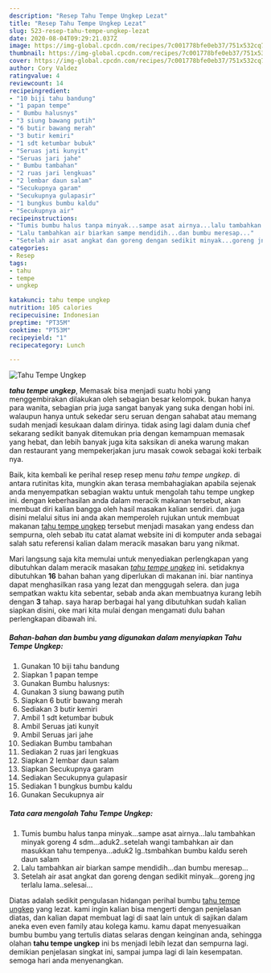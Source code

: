 ```yaml
---
description: "Resep Tahu Tempe Ungkep Lezat"
title: "Resep Tahu Tempe Ungkep Lezat"
slug: 523-resep-tahu-tempe-ungkep-lezat
date: 2020-08-04T09:29:21.037Z
image: https://img-global.cpcdn.com/recipes/7c001778bfe0eb37/751x532cq70/tahu-tempe-ungkep-foto-resep-utama.jpg
thumbnail: https://img-global.cpcdn.com/recipes/7c001778bfe0eb37/751x532cq70/tahu-tempe-ungkep-foto-resep-utama.jpg
cover: https://img-global.cpcdn.com/recipes/7c001778bfe0eb37/751x532cq70/tahu-tempe-ungkep-foto-resep-utama.jpg
author: Cory Valdez
ratingvalue: 4
reviewcount: 14
recipeingredient:
- "10 biji tahu bandung"
- "1 papan tempe"
- " Bumbu halusnys"
- "3 siung bawang putih"
- "6 butir bawang merah"
- "3 butir kemiri"
- "1 sdt ketumbar bubuk"
- "Seruas jati kunyit"
- "Seruas jari jahe"
- " Bumbu tambahan"
- "2 ruas jari lengkuas"
- "2 lembar daun salam"
- "Secukupnya garam"
- "Secukupnya gulapasir"
- "1 bungkus bumbu kaldu"
- "Secukupnya air"
recipeinstructions:
- "Tumis bumbu halus tanpa minyak...sampe asat airnya...lalu tambahkan minyak goreng 4 sdm...aduk2..setelah wangi tambahkan air dan masukkan tahu tempenya...aduk2 lg..tsmbahkan bumbu kaldu sereh daun salam"
- "Lalu tambahkan air biarkan sampe mendidih...dan bumbu meresap..."
- "Setelah air asat angkat dan goreng dengan sedikit minyak...goreng jng terlalu lama..selesai..."
categories:
- Resep
tags:
- tahu
- tempe
- ungkep

katakunci: tahu tempe ungkep 
nutrition: 105 calories
recipecuisine: Indonesian
preptime: "PT35M"
cooktime: "PT53M"
recipeyield: "1"
recipecategory: Lunch

---
```



![Tahu Tempe Ungkep](https://img-global.cpcdn.com/recipes/7c001778bfe0eb37/751x532cq70/tahu-tempe-ungkep-foto-resep-utama.jpg)

<b><i>tahu tempe ungkep</i></b>, Memasak bisa menjadi suatu hobi yang menggembirakan dilakukan oleh sebagian besar kelompok. bukan hanya para wanita, sebagian pria juga sangat banyak yang suka dengan hobi ini. walaupun hanya untuk sekedar seru seruan dengan sahabat atau memang sudah menjadi kesukaan dalam dirinya. tidak asing lagi dalam dunia chef sekarang sedikit banyak ditemukan pria dengan kemampuan memasak yang hebat, dan lebih banyak juga kita saksikan di aneka warung makan dan restaurant yang mempekerjakan juru masak cowok sebagai koki terbaik nya.

Baik, kita kembali ke perihal resep resep menu <i>tahu tempe ungkep</i>. di antara rutinitas kita, mungkin akan terasa membahagiakan apabila sejenak anda menyempatkan sebagian waktu untuk mengolah tahu tempe ungkep ini. dengan keberhasilan anda dalam meracik makanan tersebut, akan membuat diri kalian bangga oleh hasil masakan kalian sendiri. dan juga disini melalui situs ini anda akan memperoleh rujukan untuk membuat makanan <u>tahu tempe ungkep</u> tersebut menjadi masakan yang endess dan sempurna, oleh sebab itu catat alamat website ini di komputer anda sebagai salah satu referensi kalian dalam meracik masakan baru yang nikmat.




Mari langsung saja kita memulai untuk menyediakan perlengkapan yang dibutuhkan dalam meracik masakan <u><i>tahu tempe ungkep</i></u> ini. setidaknya dibutuhkan <b>16</b> bahan bahan yang diperlukan di makanan ini. biar nantinya dapat menghasilkan rasa yang lezat dan menggugah selera. dan juga sempatkan waktu kita sebentar, sebab anda akan membuatnya kurang lebih dengan <b>3</b> tahap. saya harap berbagai hal yang dibutuhkan sudah kalian siapkan disini, oke mari kita mulai dengan mengamati dulu bahan perlengkapan dibawah ini.

<!--inarticleads1-->

##### Bahan-bahan dan bumbu yang digunakan dalam menyiapkan Tahu Tempe Ungkep:

1. Gunakan 10 biji tahu bandung
1. Siapkan 1 papan tempe
1. Gunakan  Bumbu halusnys:
1. Gunakan 3 siung bawang putih
1. Siapkan 6 butir bawang merah
1. Sediakan 3 butir kemiri
1. Ambil 1 sdt ketumbar bubuk
1. Ambil Seruas jati kunyit
1. Ambil Seruas jari jahe
1. Sediakan  Bumbu tambahan
1. Sediakan 2 ruas jari lengkuas
1. Siapkan 2 lembar daun salam
1. Siapkan Secukupnya garam
1. Sediakan Secukupnya gulapasir
1. Sediakan 1 bungkus bumbu kaldu
1. Gunakan Secukupnya air




<!--inarticleads2-->

##### Tata cara mengolah Tahu Tempe Ungkep:

1. Tumis bumbu halus tanpa minyak...sampe asat airnya...lalu tambahkan minyak goreng 4 sdm...aduk2..setelah wangi tambahkan air dan masukkan tahu tempenya...aduk2 lg..tsmbahkan bumbu kaldu sereh daun salam
1. Lalu tambahkan air biarkan sampe mendidih...dan bumbu meresap...
1. Setelah air asat angkat dan goreng dengan sedikit minyak...goreng jng terlalu lama..selesai...




Diatas adalah sedikit pengulasan hidangan perihal bumbu <u>tahu tempe ungkep</u> yang lezat. kami ingin kalian bisa mengerti dengan penjelasan diatas, dan kalian dapat membuat lagi di saat lain untuk di sajikan dalam aneka even even family atau kolega kamu. kamu dapat menyesuaikan bumbu bumbu yang tertulis diatas selaras dengan keinginan anda, sehingga olahan <b>tahu tempe ungkep</b> ini bs menjadi lebih lezat dan sempurna lagi. demikian penjelasan singkat ini, sampai jumpa lagi di lain kesempatan. semoga hari anda menyenangkan.
